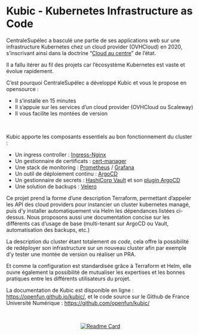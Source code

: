 # Kubic - Kubernetes Infrastructure as Code

CentraleSupélec a basculé une partie de ses applications web sur une infrastructure Kubernetes chez un cloud provider (OVHCloud) en 2020, s’inscrivant ainsi dans la doctrine “[Cloud au centre](https://www.numerique.gouv.fr/services/cloud/doctrine/)” de l’état.

Il a fallu itérer au fil des projets car l’écosystème Kubernetes est vaste et évolue rapidement.

C’est pourquoi CentraleSupélec a développé Kubic et vous le propose en opensource :

- Il s’installe en 15 minutes
- Il s’appuie sur les services d’un cloud provider (OVHCloud ou Scaleway)
- Il vous facilite les montées de version

<br>

Kubic apporte les composants essentiels au bon fonctionnement du cluster :

- Un ingress controller : [Ingress-Nginx](https://kubernetes.github.io/ingress-nginx/)
- Un gestionnaire de certificats : [cert-manager](https://cert-manager.io/)
- Une stack de monitoring : [Prometheus](https://prometheus.io/) / [Grafana](https://grafana.com/)
- Un outil de déploiement continu : [ArgoCD](https://argo-cd.readthedocs.io/en/stable/)
- Un gestionnaire de secrets : [HashiCorp Vault](https://www.vaultproject.io/) et son [plugin ArgoCD](https://argocd-vault-plugin.readthedocs.io/en/stable/)
- Une solution de backups : [Velero](https://velero.io/)

Ce projet prend la forme d’une description Terraform, permettant d’appeler les API des cloud providers pour instancier un cluster kubernetes managé, puis d’y installer automatiquement via Helm les dépendances listées ci-dessus. Nous proposons aussi une documentation concise sur les différents cas d’usage de base (multi-tenant sur ArgoCD ou Vault, automatisation des backups, etc.)

La description du cluster étant totalement _as code_, cela offre la possibilité de redéployer son infrastructure sur un nouveau cluster afin par exemple d’y tester une montée de version ou réaliser un PRA.

Et comme la configuration est standardisée grâce à Terraform et Helm, elle ouvre également la possibilité de mutualiser les expertises et les bonnes pratiques entre les différents utilisateurs du projet.

La documentation de Kubic est disponible en ligne : <https://openfun.github.io/kubic/>, et le code source sur le Github de France Université Numérique : <https://github.com/openfun/kubic/>

<br />

<p align="center">
    <a href="https://github.com/openfun/kubic"><img alt="Readme Card" src="https://github-readme-stats.vercel.app/api/pin/?username=openfun&repo=kubic" /></a>
</p>
